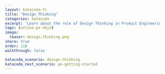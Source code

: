 ```yaml
---
layout: katacoda-fs
title: "Design Thinking"
categories: katacoda
excerpt: "Learn about the role of Design Thinking in Product Engineering."
tags: [online-pe-dojo]
image:
  teaser: design.thinking.png
share: true
order: 110
walkthrough: false

katacoda_scenario: design-thinking
katacoda_next_scenario: pe-getting-started
---
```


<script src="//katacoda.com/embed.js"></script>
<div id="katacoda-scenario-1"
    data-katacoda-id="{{ site.katacoda_account }}/courses/{{ site.katacoda_course }}/{{ page.katacoda_scenario }}"
    data-katacoda-ctatext="Continue Online Product Engineering Dojo"
    data-katacoda-ctaurl="{{ site.url }}/katacoda/{{ page.katacoda_next_scenario }}"
    data-katacoda-color="004d7f"
    data-katacoda-font="Arial"
    data-katacoda-fontheader="Arial"
    style="height: calc(100vh); width: (100% - 68px); padding-top: 55px;"></div>
<br>
